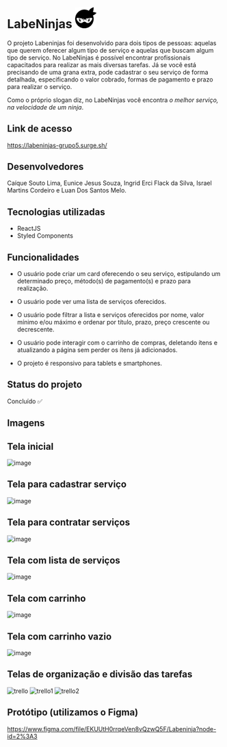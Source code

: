 # LabeNinjas <img src="./src/imagens/logo-ninja.png" width="50">

O projeto Labeninjas foi desenvolvido para dois tipos de pessoas: aquelas que querem oferecer algum tipo de serviço e aquelas que buscam algum tipo de serviço. No LabeNinjas é possível encontrar profissionais capacitados para realizar as mais diversas tarefas. Já se você está precisando de uma grana extra, pode cadastrar o seu serviço de forma detalhada, especificando o valor cobrado, formas de pagamento e prazo para realizar o serviço.

Como o próprio slogan diz, no LabeNinjas você encontra _o melhor serviço, na velocidade de um ninja_.

## Link de acesso

https://labeninjas-grupo5.surge.sh/

## Desenvolvedores

Caíque Souto Lima, Eunice Jesus Souza, Ingrid Erci Flack da Silva, Israel Martins Cordeiro e Luan Dos Santos Melo.

## Tecnologias utilizadas

- ReactJS
- Styled Components

## Funcionalidades

- O usuário pode criar um card oferecendo o seu serviço, estipulando um determinado preço, método(s) de pagamento(s) e prazo para realização.

- O usuário pode ver uma lista de serviços oferecidos.

- O usuário pode filtrar a lista e serviços oferecidos por nome, valor mínimo e/ou máximo e ordenar por título, prazo, preço crescente ou decrescente.

- O usuário pode interagir com o carrinho de compras, deletando ítens e atualizando a página sem perder os ítens já adicionados.

- O projeto é responsivo para tablets e smartphones.

## Status do projeto

Concluído ✅

## Imagens


## Tela inicial 

![image](https://user-images.githubusercontent.com/8032317/128553046-d449f8e0-4ea2-4c4f-8a22-a5e73cecea9d.png)

## Tela para cadastrar serviço

![image](https://user-images.githubusercontent.com/8032317/128553114-cb199623-4f50-49c8-8046-81cfd58bfa34.png)

## Tela para contratar serviços

![image](https://user-images.githubusercontent.com/8032317/128553200-44a89e7f-e44e-499e-b646-f0e3cee62b61.png)

## Tela com lista de serviços

![image](https://user-images.githubusercontent.com/8032317/128553253-ae158de3-e568-4cdd-a47c-66f532db52b8.png)

## Tela com carrinho

![image](https://user-images.githubusercontent.com/8032317/128553299-6d4943df-ed83-440d-8a52-f519a731d5d9.png)

## Tela com carrinho vazio

![image](https://user-images.githubusercontent.com/8032317/128553365-0e0a841d-741e-49c8-b46e-52640d1806e9.png)

## Telas de organização e divisão das tarefas

![trello](https://user-images.githubusercontent.com/8032317/128554010-b71058a0-73f7-43ec-b7ea-07baf55c346d.png)
![trello1](https://user-images.githubusercontent.com/8032317/128554015-33563647-7d62-4221-bd27-17212b14d213.png)
![trello2](https://user-images.githubusercontent.com/8032317/128554018-a83f22d4-76e0-416f-8afd-afad93dfd396.png)


## Protótipo (utilizamos o Figma)

https://www.figma.com/file/EKUUtH0rrqeVen8vQzwQ5F/Labeninja?node-id=2%3A3


